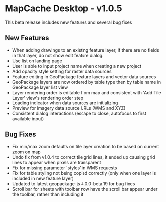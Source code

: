 # MapCache Desktop - v1.0.5

This beta release includes new features and several bug fixes

## New Features
 * When adding drawings to an existing feature layer, if there are no fields in that layer, do not show edit feature dialog.
 * Use list on landing page
 * User is able to input project name when creating a new project
 * Add opacity style setting for raster data sources
 * Feature editing in GeoPackage feature layers and vector data sources
 * GeoPackage layers are now ordered by table type then by table name in GeoPackage layer list view
 * Layer rendering order is editable from map and consistent with 'Add Tile Layer' view's rendering order step
 * Loading indicator when data sources are initializing
 * Preview for imagery data source URLs (WMS and XYZ)
 * Consistent dialog interactions (escape to close, autofocus to first available input)
 
## Bug Fixes
 * Fix min/max zoom defaults on tile layer creation to be based on current zoom on map
 * Undo fix from v1.0.4 to correct tile grid lines, it ended up causing grid lines to appear when pixels are transparent
 * Fix for missing parameter 'styles' in WMS requests
 * Fix for table styling not being copied correctly (only when one layer is included in new feature layer)
 * Updated to latest geopackage-js 4.0.0-beta.19 for bug fixes
 * Scroll bar for sheets with toolbar now have the scroll bar appear under the toolbar, rather than including it

